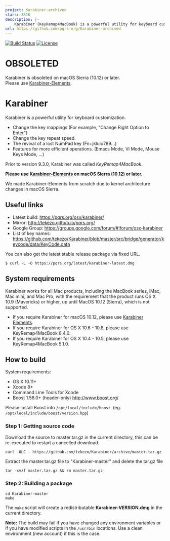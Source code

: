 ```yaml
---
project: Karabiner-archived
stars: 3816
description: |-
    Karabiner (KeyRemap4MacBook) is a powerful utility for keyboard customization.
url: https://github.com/pqrs-org/Karabiner-archived
---
```


[![Build Status](https://travis-ci.org/tekezo/Karabiner.svg?branch=master)](https://travis-ci.org/tekezo/Karabiner)
[![License](https://img.shields.io/badge/license-Public%20Domain-blue.svg)](https://github.com/tekezo/Karabiner/blob/master/LICENSE.md)

OBSOLETED
=========

Karabiner is obsoleted on macOS Sierra (10.12) or later.<br />
Please use [Karabiner-Elements](https://github.com/tekezo/Karabiner-Elements).

Karabiner
=========

Karabiner is a powerful utility for keyboard customization.

* Change the key mappings (For example, "Change Right Option to Enter")
* Change the key repeat speed.
* The revival of a lost NumPad key (Fn+jkluio789…)
* Features for more efficient operations. (Emacs Mode, Vi Mode, Mouse Keys Mode, ...)

Prior to version 9.3.0, Karabiner was called *KeyRemap4MacBook*.

**Please use [Karabiner-Elements](https://github.com/tekezo/Karabiner-Elements) on macOS Sierra (10.12) or later.**

We made Karabiner-Elements from scratch due to kernel architecture changes in macOS Sierra.

Useful links
------------

* Latest build: https://pqrs.org/osx/karabiner/
* Mirror: http://tekezo.github.io/pqrs.org/
* Google Group: https://groups.google.com/forum/#!forum/osx-karabiner
* List of key names: https://github.com/tekezo/Karabiner/blob/master/src/bridge/generator/keycode/data/KeyCode.data

You can also get the latest stable release package via fixed URL.

```
$ curl -L -O https://pqrs.org/latest/karabiner-latest.dmg
```

System requirements
-------------------

Karabiner works for all Mac products, including the MacBook series, iMac, Mac mini, and Mac Pro, with the requirement that the product runs OS X 10.9 (Mavericks) or higher, up until MacOS 10.12 (Sierra), which is not supported.

* If you require Karabiner for macOS 10.12, please use [Karabiner Elements](https://github.com/tekezo/Karabiner-Elements).
* If you require Karabiner for OS X 10.6 - 10.8, please use KeyRemap4MacBook 8.4.0.
* If you require Karabiner for OS X 10.4 - 10.5, please use KeyRemap4MacBook 5.1.0.


How to build
------------

System requirements:

* OS X 10.11+
* Xcode 8+
* Command Line Tools for Xcode
* Boost 1.56.0+ (header-only) http://www.boost.org/

Please install Boost into `/opt/local/include/boost`. (eg. `/opt/local/include/boost/version.hpp`)

### Step 1: Getting source code

Download the source to master.tar.gz in the current directory, this can be re-executed to restart a cancelled download.

    curl -OLC - https://github.com/tekezo/Karabiner/archive/master.tar.gz

Extract the master.tar.gz file to "Karabiner-master" and delete the tar.gz file

    tar -xvzf master.tar.gz && rm master.tar.gz

### Step 2: Building a package

    cd Karabiner-master
    make

The `make` script will create a redistributable **Karabiner-VERSION.dmg** in the current directory.


**Note:**
The build may fail if you have changed any environment variables or if you have modified scripts in the `/usr/bin` locations. Use a clean environment (new account) if this is the case.

